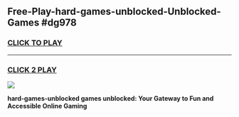 
## Free-Play-hard-games-unblocked-Unblocked-Games #dg978
<h3>
<a href="https://news.freeplayer.one?title=hard-games-unblocked&ref=8M">CLICK TO PLAY</a></h3>
<hr>

<h3>
<a href="https://news.freeplayer.one?title=hard-games-unblocked&ref=8M">CLICK 2 PLAY</a>
  
</h3>

<a href="https://news.freeplayer.one?title=hard-games-unblocked&ref=8M"><img src="https://clearcache.store/games.png"></a>


**hard-games-unblocked games unblocked: Your Gateway to Fun and Accessible Online Gaming**
